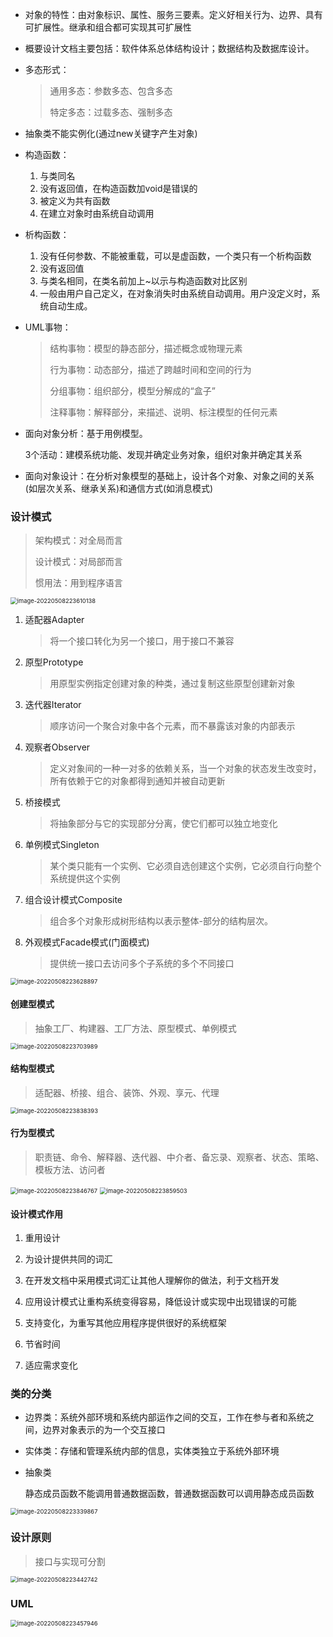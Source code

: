 * 对象的特性：由对象标识、属性、服务三要素。定义好相关行为、边界、具有可扩展性。继承和组合都可实现其可扩展性

* 概要设计文档主要包括：软件体系总体结构设计；数据结构及数据库设计。

* 多态形式：

  > 通用多态：参数多态、包含多态
  >
  > 特定多态：过载多态、强制多态

* 抽象类不能实例化(通过new关键字产生对象)

* 构造函数：
  1. 与类同名
  2. 没有返回值，在构造函数加void是错误的
  3. 被定义为共有函数
  4. 在建立对象时由系统自动调用

* 析构函数：
  1. 没有任何参数、不能被重载，可以是虚函数，一个类只有一个析构函数
  2. 没有返回值
  3. 与类名相同，在类名前加上~以示与构造函数对比区别
  4. 一般由用户自己定义，在对象消失时由系统自动调用。用户没定义时，系统自动生成。

* UML事物：

  > 结构事物：模型的静态部分，描述概念或物理元素
  >
  > 行为事物：动态部分，描述了跨越时间和空间的行为
  >
  > 分组事物：组织部分，模型分解成的“盒子”
  >
  > 注释事物：解释部分，来描述、说明、标注模型的任何元素

* 面向对象分析：基于用例模型。

  3个活动：建模系统功能、发现并确定业务对象，组织对象并确定其关系

* 面向对象设计：在分析对象模型的基础上，设计各个对象、对象之间的关系(如层次关系、继承关系)和通信方式(如消息模式)

### 设计模式

> 架构模式：对全局而言
>
> 设计模式：对局部而言
>
> 惯用法：用到程序语言

<img src="../assets/软件设计师/image-20220508223610138.png" alt="image-20220508223610138" style="zoom:67%;" />

1. 适配器Adapter

   > 将一个接口转化为另一个接口，用于接口不兼容

2. 原型Prototype

   > 用原型实例指定创建对象的种类，通过复制这些原型创建新对象

3. 迭代器Iterator

   > 顺序访问一个聚合对象中各个元素，而不暴露该对象的内部表示

4. 观察者Observer

   > 定义对象间的一种一对多的依赖关系，当一个对象的状态发生改变时，所有依赖于它的对象都得到通知并被自动更新

5. 桥接模式

   > 将抽象部分与它的实现部分分离，使它们都可以独立地变化

6. 单例模式Singleton

   > 某个类只能有一个实例、它必须自选创建这个实例，它必须自行向整个系统提供这个实例

7. 组合设计模式Composite

   > 组合多个对象形成树形结构以表示整体-部分的结构层次。

8. 外观模式Facade模式(门面模式)

   > 提供统一接口去访问多个子系统的多个不同接口

<img src="../assets/软件设计师/image-20220508223628897.png" alt="image-20220508223628897" style="zoom:67%;" />

#### 创建型模式

> 抽象工厂、构建器、工厂方法、原型模式、单例模式

<img src="../assets/软件设计师/image-20220508223703989.png" alt="image-20220508223703989" style="zoom:67%;" />

#### 结构型模式

> 适配器、桥接、组合、装饰、外观、享元、代理

<img src="../assets/软件设计师/image-20220508223838393.png" alt="image-20220508223838393" style="zoom:67%;" />

#### 行为型模式

> 职责链、命令、解释器、迭代器、中介者、备忘录、观察者、状态、策略、模板方法、访问者

<img src="../assets/软件设计师/image-20220508223846767.png" alt="image-20220508223846767" style="zoom:67%;" />

<img src="../assets/软件设计师/image-20220508223859503.png" alt="image-20220508223859503" style="zoom:67%;" />

#### 设计模式作用

1. 重用设计

2. 为设计提供共同的词汇

3. 在开发文档中采用模式词汇让其他人理解你的做法，利于文档开发

4. 应用设计模式让重构系统变得容易，降低设计或实现中出现错误的可能

5. 支持变化，为重写其他应用程序提供很好的系统框架

6. 节省时间

7. 适应需求变化

### 类的分类

- 边界类：系统外部环境和系统内部运作之间的交互，工作在参与者和系统之间，边界对象表示的为一个交互接口

- 实体类：存储和管理系统内部的信息，实体类独立于系统外部环境

- 抽象类

  静态成员函数不能调用普通数据函数，普通数据函数可以调用静态成员函数

<img src="../assets/软件设计师/image-20220508223339867.png" alt="image-20220508223339867" style="zoom:67%;" />

### 设计原则

> 接口与实现可分割

<img src="../assets/软件设计师/image-20220508223442742.png" alt="image-20220508223442742" style="zoom:67%;" />

### UML

<img src="../assets/软件设计师/image-20220508223457946.png" alt="image-20220508223457946" style="zoom:67%;" />